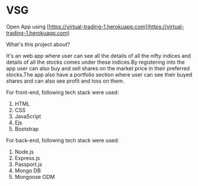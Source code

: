 # VSG
Open App using [https://virtual-trading-1.herokuapp.com](https://virtual-trading-1.herokuapp.com)

What's this project about?

It's an web app where user can see all the details of all the nifty indices and details of all the stocks comes under these indices.By registering into the app user can also buy and sell shares on the market price in their preferred stocks.The app also have a portfolio section where user can see their buyed shares and can also see profit and loss on them.

For front-end, following tech stack were used:
1) HTML
2) CSS
3) JavaScript
4) Ejs
5) Bootstrap


For back-end, following tech stack were used:
1) Node.js
2) Express.js
3) Passport.js
4) Mongo DB
5) Mongoose ODM
